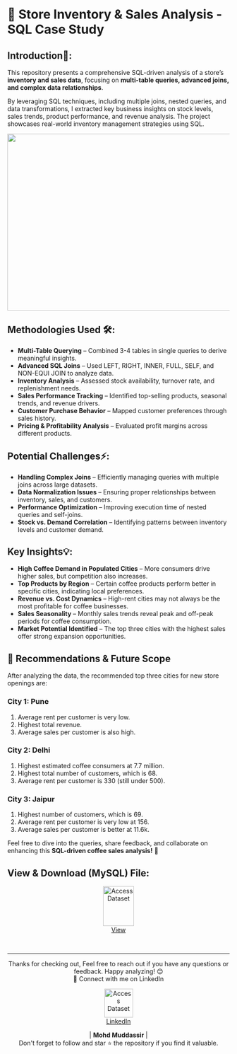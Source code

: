 # 🏪 Store Inventory & Sales Analysis - SQL Case Study

## Introduction📌: 
This repository presents a comprehensive SQL-driven analysis of a store’s **inventory and sales data**, focusing on **multi-table queries, advanced joins, and complex data relationships**.

By leveraging SQL techniques, including multiple joins, nested queries, and data transformations, I extracted key business insights on stock levels, sales trends, product performance, and revenue analysis. The project showcases real-world inventory management strategies using SQL.


<div align="center">
    <img src="https://projectsbasedlearning.com/wp-content/uploads/2023/09/www.projectsbasedlearning.com-1-800x500.png" width="600px" height="400px">
</div> 

## Methodologies Used 🛠️:
- **Multi-Table Querying** – Combined 3-4 tables in single queries to derive meaningful insights.
- **Advanced SQL Joins** – Used LEFT, RIGHT, INNER, FULL, SELF, and NON-EQUI JOIN to analyze data.
- **Inventory Analysis** – Assessed stock availability, turnover rate, and replenishment needs.
- **Sales Performance Tracking** – Identified top-selling products, seasonal trends, and revenue drivers.
- **Customer Purchase Behavior** – Mapped customer preferences through sales history.
- **Pricing & Profitability Analysis** – Evaluated profit margins across different products.

## Potential Challenges⚡:
- **Handling Complex Joins** – Efficiently managing queries with multiple joins across large datasets.
- **Data Normalization Issues** – Ensuring proper relationships between inventory, sales, and customers.
- **Performance Optimization** – Improving execution time of nested queries and self-joins.
- **Stock vs. Demand Correlation** – Identifying patterns between inventory levels and customer demand.

## Key Insights💡:
- **High Coffee Demand in Populated Cities** – More consumers drive higher sales, but competition also increases.
- **Top Products by Region** – Certain coffee products perform better in specific cities, indicating local preferences.
- **Revenue vs. Cost Dynamics** – High-rent cities may not always be the most profitable for coffee businesses.
- **Sales Seasonality** – Monthly sales trends reveal peak and off-peak periods for coffee consumption.
- **Market Potential Identified** – The top three cities with the highest sales offer strong expansion opportunities.

## 🎯 Recommendations & Future Scope
After analyzing the data, the recommended top three cities for new store openings are:

### City 1: Pune
1. Average rent per customer is very low.
2. Highest total revenue.
3. Average sales per customer is also high.

### City 2: Delhi
1. Highest estimated coffee consumers at 7.7 million.
2. Highest total number of customers, which is 68.
3. Average rent per customer is 330 (still under 500).
   
### City 3: Jaipur
1. Highest number of customers, which is 69.
2. Average rent per customer is very low at 156.
3. Average sales per customer is better at 11.6k.

Feel free to dive into the queries, share feedback, and collaborate on enhancing this **SQL-driven coffee sales analysis!** 🚀

## View & Download (MySQL) File:

<p align="center">
    <a href="https://github.com/mohd-muddassir99/SQL-Projects/blob/cb79936e5d499cc41cd9fd1c84e12707bbe1a21b/Monday%20Coffee%20Expansion%20EDA/Monday%20Coffee%20DA%20Project.sql">
        <img src="https://miro.medium.com/v2/resize:fit:900/0*hM4PQP9yoePYv-RB.png" width="70px" height="90px" alt="Access Dataset"><br>
        View
    </a>
</p> <br>

---

<div align="center">
Thanks for checking out, Feel free to reach out if you have any questions or feedback. Happy analyzing! 😊<br>
 🔗 Connect with me on LinkedIn 
 
  <p align="center">
    <a href="https://www.linkedin.com/in/mohd-muddassir99/">
        <img src="https://upload.wikimedia.org/wikipedia/commons/thumb/c/ca/LinkedIn_logo_initials.png/640px-LinkedIn_logo_initials.png" width="65px" alt="Access Dataset"><br>
        LinkedIn
    </a>

   | **Mohd Muddassir** | </a> <br>
Don't forget to follow and star ⭐ the repository if you find it valuable.
</div>




